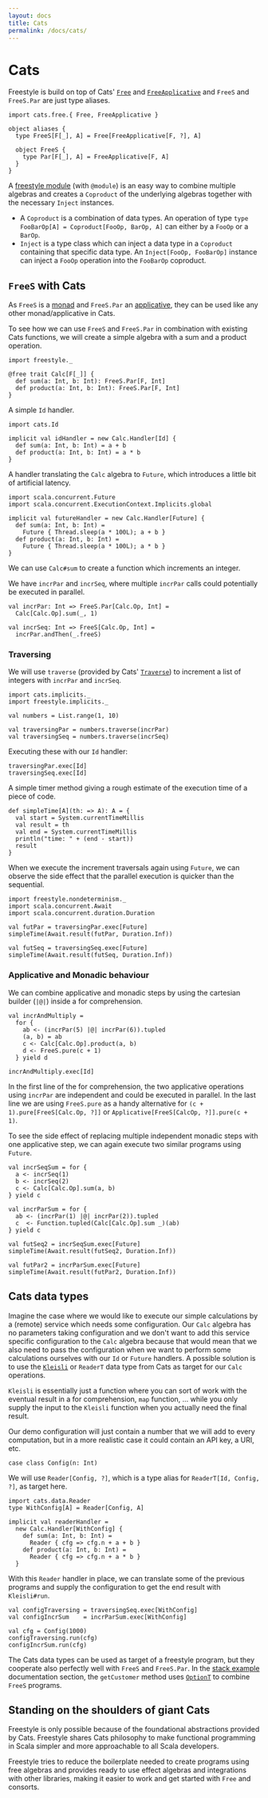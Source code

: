 ```yaml
---
layout: docs
title: Cats
permalink: /docs/cats/
---
```


# Cats

Freestyle is build on top of Cats' [`Free`](http://typelevel.org/cats/datatypes/freemonad.html) and [`FreeApplicative`](http://typelevel.org/cats/datatypes/freeapplicative.html) and `FreeS` and `FreeS.Par` are just type aliases.

```tut:silent
import cats.free.{ Free, FreeApplicative }

object aliases {
  type FreeS[F[_], A] = Free[FreeApplicative[F, ?], A]

  object FreeS {
    type Par[F[_], A] = FreeApplicative[F, A]
  }
}
```

A [freestyle module](/docs/modules/) (with `@module`) is an easy way to combine multiple algebras and creates a `Coproduct` of the underlying algebras together with the necessary `Inject` instances.

- A `Coproduct` is a combination of data types. An operation of type `type FooBarOp[A] = Coproduct[FooOp, BarOp, A]` can either by a `FooOp` or a `BarOp`.
- `Inject` is a type class which can inject a data type in a `Coproduct` containing that specific data type. An `Inject[FooOp, FooBarOp]` instance can inject a `FooOp` operation into the `FooBarOp` coproduct.

## `FreeS` with Cats

As `FreeS` is a [monad](http://typelevel.org/cats/typeclasses/monad.html) and `FreeS.Par` an [applicative](http://typelevel.org/cats/typeclasses/applicative.html), they can be used like any other monad/applicative in Cats.

To see how we can use `FreeS` and `FreeS.Par` in combination with existing Cats functions, we will create a simple algebra with a sum and a product operation.

```tut:book
import freestyle._

@free trait Calc[F[_]] {
  def sum(a: Int, b: Int): FreeS.Par[F, Int]
  def product(a: Int, b: Int): FreeS.Par[F, Int]
}
```

A simple `Id` handler.

```tut:book
import cats.Id

implicit val idHandler = new Calc.Handler[Id] {
  def sum(a: Int, b: Int) = a + b
  def product(a: Int, b: Int) = a * b
}
```

A handler translating the `Calc` algebra to `Future`, which introduces a little bit of artificial latency.

```tut:book
import scala.concurrent.Future
import scala.concurrent.ExecutionContext.Implicits.global

implicit val futureHandler = new Calc.Handler[Future] {
  def sum(a: Int, b: Int) =
    Future { Thread.sleep(a * 100L); a + b }
  def product(a: Int, b: Int) =
    Future { Thread.sleep(a * 100L); a * b }
}
```

We can use `Calc#sum` to create a function which increments an integer.

We have `incrPar` and `incrSeq`, where multiple `incrPar` calls could potentially be executed in parallel.

```tut:book
val incrPar: Int => FreeS.Par[Calc.Op, Int] =
  Calc[Calc.Op].sum(_, 1)

val incrSeq: Int => FreeS[Calc.Op, Int] =
  incrPar.andThen(_.freeS)
```

### Traversing

We will use `traverse` (provided by Cats' [`Traverse`](http://typelevel.org/cats/typeclasses/traverse.html)) to increment a list of integers with `incrPar` and `incrSeq`.

```tut:book
import cats.implicits._
import freestyle.implicits._

val numbers = List.range(1, 10)

val traversingPar = numbers.traverse(incrPar)
val traversingSeq = numbers.traverse(incrSeq)
```

Executing these with our `Id` handler:

```tut:book
traversingPar.exec[Id]
traversingSeq.exec[Id]
```

A simple timer method giving a rough estimate of the execution time of a piece of code.

```tut:book
def simpleTime[A](th: => A): A = {
  val start = System.currentTimeMillis
  val result = th
  val end = System.currentTimeMillis
  println("time: " + (end - start))
  result
}
```

When we execute the increment traversals again using `Future`, we can observe the side effect that the parallel execution is quicker than the sequential.

```tut:book
import freestyle.nondeterminism._
import scala.concurrent.Await
import scala.concurrent.duration.Duration

val futPar = traversingPar.exec[Future]
simpleTime(Await.result(futPar, Duration.Inf))

val futSeq = traversingSeq.exec[Future]
simpleTime(Await.result(futSeq, Duration.Inf))
```

### Applicative and Monadic behaviour

We can combine applicative and monadic steps by using the cartesian builder (`|@|`) inside a for comprehension.

```tut:book
val incrAndMultiply =
  for {
    ab <- (incrPar(5) |@| incrPar(6)).tupled
    (a, b) = ab
    c <- Calc[Calc.Op].product(a, b)
    d <- FreeS.pure(c + 1)
  } yield d

incrAndMultiply.exec[Id]
```

In the first line of the for comprehension, the two applicative operations using `incrPar` are independent and could be executed in parallel. In the last line we are using `FreeS.pure` as a handy alternative for `(c + 1).pure[FreeS[Calc.Op, ?]]` or `Applicative[FreeS[CalcOp, ?]].pure(c + 1)`.

To see the side effect of replacing multiple independent monadic steps with one applicative step, we can again execute two similar programs using `Future`.

```tut:book
val incrSeqSum = for {
  a <- incrSeq(1)
  b <- incrSeq(2)
  c <- Calc[Calc.Op].sum(a, b)
} yield c

val incrParSum = for {
  ab <- (incrPar(1) |@| incrPar(2)).tupled
  c  <- Function.tupled(Calc[Calc.Op].sum _)(ab)
} yield c

val futSeq2 = incrSeqSum.exec[Future]
simpleTime(Await.result(futSeq2, Duration.Inf))

val futPar2 = incrParSum.exec[Future]
simpleTime(Await.result(futPar2, Duration.Inf))
```

## Cats data types

Imagine the case where we would like to execute our simple calculations by a (remote) service which needs some configuration. Our `Calc` algebra has no parameters taking configuration and we don't want to add this service specific configuration to the `Calc` algebra because that would mean that we also need to pass the configuration when we want to perform some calculations ourselves with our `Id` or `Future` handlers. A possible solution is to use the [`Kleisli`](http://typelevel.org/cats/datatypes/kleisli.html) or `ReaderT` data type from Cats as target for our `Calc` operations.

`Kleisli` is essentially just a function where you can sort of work with the eventual result in a for comprehension, `map` function, ... while you only supply the input to the `Kleisli` function when you actually need the final result.

Our demo configuration will just contain a number that we will add to every computation, but in a more realistic case it could contain an API key, a URI, etc.

```tut:book
case class Config(n: Int)
```

We will use `Reader[Config, ?]`, which is a type alias for `ReaderT[Id, Config, ?]`, as target here.

```tut:book
import cats.data.Reader
type WithConfig[A] = Reader[Config, A]

implicit val readerHandler =
  new Calc.Handler[WithConfig] {
    def sum(a: Int, b: Int) =
      Reader { cfg => cfg.n + a + b }
    def product(a: Int, b: Int) =
      Reader { cfg => cfg.n + a * b }
  }
```

With this `Reader` handler in place, we can translate some of the previous programs and supply the configuration to get the end result with `Kleisli#run`.

```tut:book
val configTraversing = traversingSeq.exec[WithConfig]
val configIncrSum    = incrParSum.exec[WithConfig]

val cfg = Config(1000)
configTraversing.run(cfg)
configIncrSum.run(cfg)
```

The Cats data types can be used as target of a freestyle program, but they cooperate also perfectly well with `FreeS` and `FreeS.Par`. In the [stack example](/docs/stack/) documentation section, the `getCustomer` method uses [`OptionT`](http://typelevel.org/cats/datatypes/optiont.html) to combine `FreeS` programs.

## Standing on the shoulders of giant Cats

Freestyle is only possible because of the foundational abstractions provided by Cats. Freestyle shares Cats philosophy to make functional programming in Scala simpler and more approachable to all Scala developers. 

Freestyle tries to reduce the boilerplate needed to create programs using free algebras and provides ready to use effect algebras and integrations with other libraries, making it easier to work and get started with `Free` and consorts.

